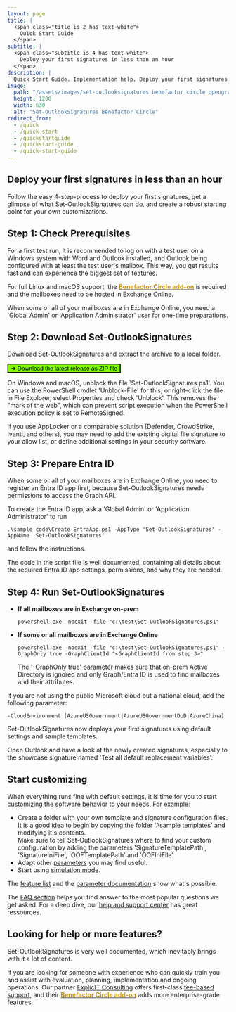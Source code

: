 ```yaml
---
layout: page
title: |
  <span class="title is-2 has-text-white">
    Quick Start Guide
  </span>
subtitle: |
  <span class="subtitle is-4 has-text-white">
    Deploy your first signatures in less than an hour
  </span>
description: |
  Quick Start Guide. Implementation help. Deploy your first signatures in less than an hour.
image:
  path: "/assets/images/set-outlooksignatures benefactor circle opengraph1200x630.png"
  height: 1200
  width: 630
  alt: "Set-OutlookSignatures Benefactor Circle"
redirect_from:
  - /quick
  - /quick-start
  - /quickstartguide
  - /quickstart-guide
  - /quick-start-guide
---
```


## Deploy your first signatures in less than an hour
Follow the easy 4-step-process to deploy your first signatures, get a glimpse of what Set-OutlookSignatures can do, and create a robust starting point for your own customizations.


## Step 1: Check Prerequisites
For a first test run, it is recommended to log on with a test user on a Windows system with Word and Outlook installed, and Outlook being configured with at least the test user's mailbox. This way, you get results fast and can experience the biggest set of features.

For full Linux and macOS support, the <a href="/benefactorcircle"><span style="font-weight: bold; background-image: linear-gradient(to right, darkgoldenrod, goldenrod, darkgoldenrod, goldenrod, darkgoldenrod); background-clip: text; color: transparent;">Benefactor Circle add-on</span></a> is required and the mailboxes need to be hosted in Exchange Online.

When some or all of your mailboxes are in Exchange Online, you need a 'Global Admin' or 'Application Administrator' user for one-time preparations.


## Step 2: Download Set-OutlookSignatures
Download Set-OutlookSignatures and extract the archive to a local folder.

<p><a id="download-link" href="https://github.com/Set-OutlookSignatures/Set-OutlookSignatures/releases" target="_blank"><button class="button is-link is-normal is-hover has-text-black has-text-weight-bold" style="background-color: lawngreen">➔ Download&nbsp;<span class="version-text">the latest release</span>&nbsp;as ZIP file</button></a></p>

On Windows and macOS, unblock the file 'Set-OutlookSignatures.ps1'. You can use the PowerShell cmdlet 'Unblock-File' for this, or right-click the file in File Explorer, select Properties and check 'Unblock'. This removes the "mark of the web", which can prevent script execution when the PowerShell execution policy is set to RemoteSigned.

If you use AppLocker or a comparable solution (Defender, CrowdStrike, Ivanti, and others), you may need to add the existing digital file signature to your allow list, or define additional settings in your security software.


## Step 3: Prepare Entra ID
When some or all of your mailboxes are in Exchange Online, you need to register an Entra ID app first, because Set-OutlookSignatures needs permissions to access the Graph API.

To create the Entra ID app, ask a 'Global Admin' or 'Application Administrator' to run
```
.\sample code\Create-EntraApp.ps1 -AppType 'Set-OutlookSignatures' -AppName 'Set-OutlookSignatures'
```
and follow the instructions.

The code in the script file is well documented, containing all details about the required Entra ID app settings, permissions, and why they are needed.


## Step 4: Run Set-OutlookSignatures
- **If all mailboxes are in Exchange on-prem**
  ```
  powershell.exe -noexit -file "c:\test\Set-OutlookSignatures.ps1"
  ```

- **If some or all mailboxes are in Exchange Online**
  ```
  powershell.exe -noexit -file "c:\test\Set-OutlookSignatures.ps1" -GraphOnly true -GraphClientId "<GraphClientId from step 3>"
  ```
  The '-GraphOnly true' parameter makes sure that on-prem Active Directory is ignored and only Graph/Entra ID is used to find mailboxes and their attributes.

If you are not using the public Microsoft cloud but a national cloud, add the following parameter:
```
-CloudEnvironment [AzureUSGovernment|AzureUSGovernmentDoD|AzureChina]
```

Set-OutlookSignatures now deploys your first signatures using default settings and sample templates.

Open Outlook and have a look at the newly created signatures, especially to the showcase signature named 'Test all default replacement variables'.


## Start customizing
When everything runs fine with default settings, it is time for you to start customizing the software behavior to your needs. For example:
- Create a folder with your own template and signature configuration files.  
  It is a good idea to begin by copying the folder '.\sample templates' and modifying it's contents.  
  Make sure to tell Set-OutlookSignatures where to find your custom configuration by adding the parameters 'SignatureTemplatePath', 'SignatureIniFile', 'OOFTemplatePath' and 'OOFIniFile'.
- Adapt other [parameters](/parameters) you may find useful.
- Start using [simulation mode](/parameters/#16-simulateuser).

The [feature list](/features) and the [parameter documentation](/parameters) show what's possible.

The [FAQ section](/faq) helps you find answer to the most popular questions we get asked. For a deep dive, our [help and support center](/help) has great ressources.


## Looking for help or more features?
Set-OutlookSignatures is very well documented, which inevitably brings with it a lot of content.

If you are looking for someone with experience who can quickly train you and assist with evaluation, planning, implementation and ongoing operations: Our partner <a href="https://explicitconsulting.at" target="_blank">ExplicIT Consulting</a> offers first-class [fee-based support](/support), and their <a href="/benefactorcircle"><span style="font-weight: bold; background-image: linear-gradient(to right, darkgoldenrod, goldenrod, darkgoldenrod, goldenrod, darkgoldenrod); background-clip: text; color: transparent;">Benefactor Circle add-on</span></a> adds more enterprise-grade features.


<script>
  fetch('https://api.github.com/repos/Set-OutlookSignatures/Set-OutlookSignatures/releases/latest')
    .then(response => response.json())
    .then(data => {
      document.querySelectorAll('.version-text').forEach(span => {
        span.textContent = data.tag_name;
      });

      document.getElementById('download-link').href =
        `https://github.com/Set-OutlookSignatures/Set-OutlookSignatures/releases/download/${data.tag_name}/Set-OutlookSignatures_${data.tag_name}.zip`;
    })
    .catch(error => {
      console.error('Error fetching release info:', error);
    });
</script>
